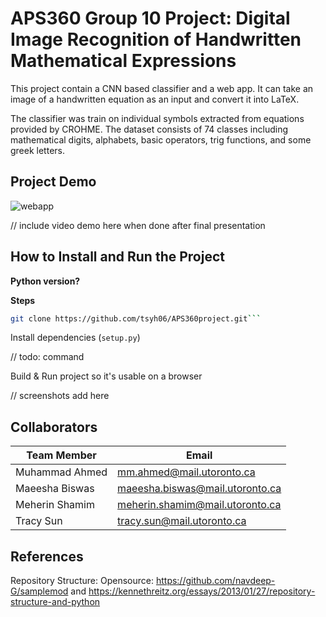 # APS360 Group 10 Project: Digital Image Recognition of Handwritten Mathematical Expressions

This project contain a CNN based classifier and a web app. It can take an image of a handwritten equation as an input and convert it into LaTeX.

The classifier was train on individual symbols extracted from equations provided by CROHME. The dataset consists of 74 classes including mathematical digits, alphabets, basic operators, trig functions, and some greek letters.

## Project Demo

![webapp](https://user-images.githubusercontent.com/100390810/195740813-ac52e366-a70c-427a-8774-941782cab977.png)

// include video demo here when done after final presentation

## How to Install and Run the Project

**Python version?**

**Steps**

```bash
git clone https://github.com/tsyh06/APS360project.git```
```

Install dependencies (`setup.py`)

// todo: command

Build & Run project so it's usable on a browser

// screenshots add here

## Collaborators

| Team Member    | Email                           |
| -------------- | ------------------------------- |
| Muhammad Ahmed | mm.ahmed@mail.utoronto.ca       |
| Maeesha Biswas | maeesha.biswas@mail.utoronto.ca |
| Meherin Shamim | meherin.shamim@mail.utoronto.ca |
| Tracy Sun      | tracy.sun@mail.utoronto.ca      |

## References

Repository Structure: Opensource: https://github.com/navdeep-G/samplemod and https://kennethreitz.org/essays/2013/01/27/repository-structure-and-python
